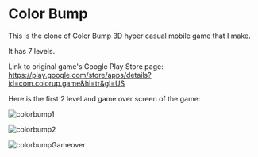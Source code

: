 # Color Bump

This is the clone of Color Bump 3D hyper casual mobile game that I make. 

It has 7 levels.

 Link to original game's Google Play Store page: https://play.google.com/store/apps/details?id=com.colorup.game&hl=tr&gl=US
 
 Here is the first 2 level and game over screen of the game:
 
 ![colorbump1](https://user-images.githubusercontent.com/32210921/164293313-38cb2142-0acf-41a7-bb91-9f297dfda2fe.jpeg)
 
![colorbump2](https://user-images.githubusercontent.com/32210921/164293471-40905734-c3c7-4d93-a6de-d6087860da8f.jpeg)

![colorbumpGameover](https://user-images.githubusercontent.com/32210921/164293490-6ef75318-99f6-4aea-ad9d-31957d76b53f.jpeg)
